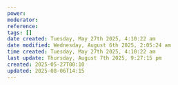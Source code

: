 ```yaml
---
power: 
moderator: 
reference: 
tags: []
date created: Tuesday, May 27th 2025, 4:10:22 am
date modified: Wednesday, August 6th 2025, 2:05:24 am
time created: Tuesday, May 27th 2025, 4:10:22 am
last update: Thursday, August 7th 2025, 9:27:15 pm
created: 2025-05-27T00:10
updated: 2025-08-06T14:15
---
```

